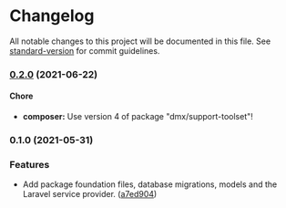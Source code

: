 # Changelog

All notable changes to this project will be documented in this file. See [standard-version](https://github.com/conventional-changelog/standard-version) for commit guidelines.

### [0.2.0](https://github.com/christian-graf/laravel-user-management/compare/v0.1.1...v0.2.0) (2021-06-22)

#### Chore

* **composer:** Use version 4 of package "dmx/support-toolset"!

### 0.1.0 (2021-05-31)

### Features

* Add package foundation files, database migrations, models and the Laravel service provider. ([a7ed904](https://github.com/christian-graf/laravel-user-management/commit/a7ed904e2a537f4321926abc0f7054ef0d14038b))
